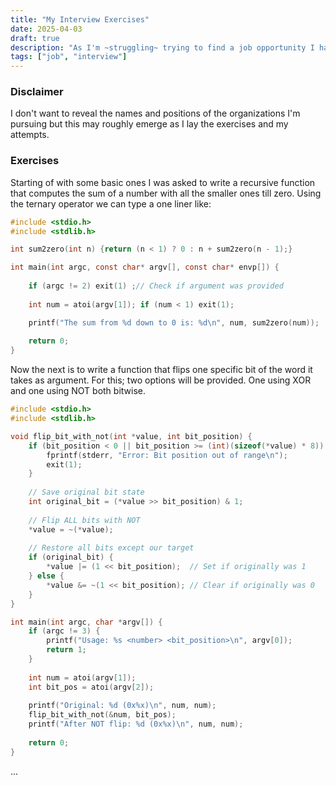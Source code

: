 ```yaml
---
title: "My Interview Exercises"
date: 2025-04-03
draft: true
description: "As I'm ~struggling~ trying to find a job opportunity I have landed a few interviews and as I'm trying to make up my time for lost jobs I learn!"
tags: ["job", "interview"]
---
```


### Disclaimer
I don't want to reveal the names and positions of the organizations I'm pursuing but this may roughly emerge as I lay the exercises and my attempts.

### Exercises
Starting of with some basic ones I was asked to write a recursive function that computes the sum of a number with all the smaller ones till zero.
Using the ternary operator we can type a one liner like:
```c
#include <stdio.h>
#include <stdlib.h>

int sum2zero(int n) {return (n < 1) ? 0 : n + sum2zero(n - 1);}

int main(int argc, const char* argv[], const char* envp[]) {
    
    if (argc != 2) exit(1) ;// Check if argument was provided
    
    int num = atoi(argv[1]); if (num < 1) exit(1);

    printf("The sum from %d down to 0 is: %d\n", num, sum2zero(num));
    
    return 0;
}
```

Now the next is to write a function that flips one specific bit of the word it takes as argument. For this; two options will be provided. One
using XOR and one using NOT both bitwise.
```c
#include <stdio.h>
#include <stdlib.h>

void flip_bit_with_not(int *value, int bit_position) {
    if (bit_position < 0 || bit_position >= (int)(sizeof(*value) * 8)) {
        fprintf(stderr, "Error: Bit position out of range\n");
        exit(1);
    }
    
    // Save original bit state
    int original_bit = (*value >> bit_position) & 1;
    
    // Flip ALL bits with NOT
    *value = ~(*value);
    
    // Restore all bits except our target
    if (original_bit) {
        *value |= (1 << bit_position);  // Set if originally was 1
    } else {
        *value &= ~(1 << bit_position); // Clear if originally was 0
    }
}

int main(int argc, char *argv[]) {
    if (argc != 3) {
        printf("Usage: %s <number> <bit_position>\n", argv[0]);
        return 1;
    }
    
    int num = atoi(argv[1]);
    int bit_pos = atoi(argv[2]);
    
    printf("Original: %d (0x%x)\n", num, num);
    flip_bit_with_not(&num, bit_pos);
    printf("After NOT flip: %d (0x%x)\n", num, num);
    
    return 0;
}
```
...